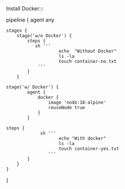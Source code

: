 Install Docker:::

pipeline {
agent any

    stages {
        stage('w/o Docker') {
            steps {
               sh '''
                        echo  "Without Docker"
                        ls -la
                        touch container-no.txt
                '''
            }
        }

    stage('w/ Docker') {
            agent {
                docker {
                    image 'node:18-alpine'
                    reuseNode true
                }
            }

    steps {
                 sh '''
                        echo "With docker"
                        ls -la
                        touch container-yes.txt
                    '''
            }
        }
    }

}
